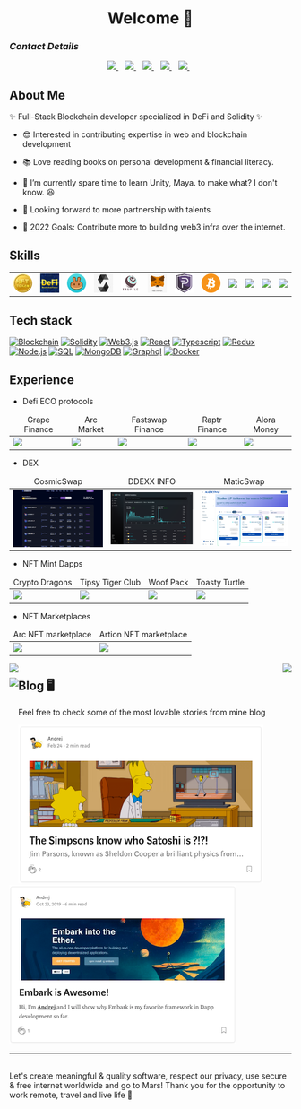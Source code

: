 <h1 align= "center"><b>Welcome 👋 </b></h1>

### **_Contact Details_**
<p align='center'>
  <a href="https://www.linkedin.com/in/quinn-lee-b7881b234">
    <img src="https://img.shields.io/badge/linkedin me-%231DA1F3.svg?&style=for-the-badge&logo=gmail&logoColor=white" />
  </a>&nbsp;&nbsp;
  <a href="https://t.me/QuinnLee1020">
    <img src="https://img.shields.io/badge/telegram-%230077B5.svg?&style=for-the-badge&logo=telegram&logoColor=white" />
  </a>&nbsp;&nbsp;
  <a href="https://join.skype.com/invite/F0EM2BwGpc1G">
    <img src="https://img.shields.io/badge/skype-%231DA1F3.svg?&style=for-the-badge&logo=skype&logoColor=white" />
  </a>&nbsp;&nbsp;
  <a href="mailto:quinnlee971020@gmail.com">
    <img src="https://img.shields.io/badge/email me-%231DA1F3.svg?&style=for-the-badge&logo=gmail&logoColor=white" />
  </a>&nbsp;&nbsp;
    <a href="https://discordapp.com/users/0x|Quinn#0632">
    <img src="https://img.shields.io/badge/discord me-%231DA1F3.svg?&style=for-the-badge&logo=gmail&logoColor=white" />
  </a>&nbsp;&nbsp;
</p>

## About Me
<article class="markdown-body entry-content container-lg f5" itemprop="text"><p dir="auto"><g-emoji class="g-emoji" alias="sparkles" fallback-src="https://github.githubassets.com/images/icons/emoji/unicode/2728.png">✨</g-emoji> Full-Stack Blockchain developer specialized in DeFi and Solidity <g-emoji class="g-emoji" alias="sparkles" fallback-src="https://github.githubassets.com/images/icons/emoji/unicode/2728.png">✨</g-emoji></p>
</article>

<p align="center">
  
- 😎 Interested in contributing expertise in web and blockchain development

- 📚 Love reading books on personal development & financial literacy. 

- 🌱 I’m currently spare time to learn Unity, Maya. to make what? I don't know. 😆

- 🤝 Looking forward to more partnership with talents

- 🥅 2022 Goals: Contribute more to building web3 infra over the internet.
  
</p>

## Skills
<table>
  <tr>
      <td><img src="https://github.com/kroim/profile/blob/master/icons/icon_nft.png?raw=true" width="200"></td>
      <td><img src="https://github.com/kroim/profile/blob/master/icons/icon_defi.png?raw=true" width="200"></td>
      <td><img src="https://github.com/kroim/profile/blob/master/icons/icon_pancake.png?raw=true" width="200"></td>
      <td><img src="https://github.com/kroim/profile/blob/master/icons/icon_solidity.png?raw=true" width="200"></td>
      <td><img src="https://github.com/kroim/profile/blob/master/icons/icon_truffle.png?raw=true" width="200"></td>
      <td><img src="https://github.com/kroim/profile/blob/master/icons/icon_metamask.png?raw=true" width="200"></td>
      <td><img src="https://github.com/kroim/profile/blob/master/icons/icon_pivx.png?raw=true" width="200"></td>
      <td><img src="https://github.com/kroim/profile/blob/master/icons/icon_bitcoin.png?raw=true" width="200"></td>
      <td><img src="https://cdn.iconscout.com/icon/free/png-128/javascript-1174950.png" width="200"></td>
      <td><img src="https://cdn.iconscout.com/icon/free/png-128/node-1174925.png" width="200"></td>
      <td><img src="https://cdn.iconscout.com/icon/free/png-128/react-1175109.png" width="200"></td>
      <td><img src="https://cdn.iconscout.com/icon/free/png-128/vue-282497.png" width="200"></td>
  </tr>  
</table>

## Tech stack
[![Blockchain](https://img.shields.io/badge/-Blockchain-black?style=for-the-badge&logo=bitcoin&logoColor=white)]()
[![Solidity](https://img.shields.io/badge/-Solidity-3c3c3d?style=for-the-badge&logo=ethereum&logoColor=white)]()
[![Web3.js](https://img.shields.io/badge/-Web3.js-black?style=for-the-badge&logo=javascript&logoColor=)]()
[![React](https://img.shields.io/badge/-React-black?style=for-the-badge&logo=react&logoColor=blue)]()
[![Typescript](https://img.shields.io/badge/-Typescript-007acc?style=for-the-badge&logo=typescript&logoColor=white)]()
[![Redux](https://img.shields.io/badge/-Redux-764abc?style=for-the-badge&logo=redux&logoColor=white)]()
[![Node.js](https://img.shields.io/badge/-Node.js-339933?style=for-the-badge&logo=Node.js&logoColor=white)]()
[![SQL](https://img.shields.io/badge/-SQL-d2082d?style=for-the-badge&logo=mysql&logoColor=white)]()
[![MongoDB](https://img.shields.io/badge/-MongoDB-darkgreen?style=for-the-badge&logo=mongodb&logoColor=white)]()
[![Graphql](https://img.shields.io/badge/-Graph_QL-ff1493?style=for-the-badge&logo=graphql&logoColor=white)]()
[![Docker](https://img.shields.io/badge/-Docker-2496ed?style=for-the-badge&logo=docker&logoColor=white)]()

## Experience

- Defi ECO protocols
<table>
<thead align="center">
        <tr>
            <td>Grape Finance</td>
            <td>Arc Market</td>
            <td>Fastswap Finance</td>  
            <td>Raptr Finance</td>  
            <td>Alora Money</td>  
        </tr>
    </thead>
    <tr>
        <td>
            <a href="https://grapefinance.app/">
                <img src="https://github.com/letteldream/portfolio/blob/master/public/img/project/grapefinance.png?raw=true" width="200">
            </a>
        </td>          
        <td>
            <a href="https://www.arc.market/">
                <img src="https://github.com/letteldream/portfolio/blob/master/public/img/project/arcnftmarketplace.png" width="200">
            </a>
        </td>   
        <td>
            <a href="https://fastswap.finance/#/swap">
                <img src="https://github.com/letteldream/portfolio/blob/master/public/img/project/fastswapapp.png" width="200">
            </a>
        </td>
        <td>
            <a href="https://raptorswap.com/home">
                <img src="https://github.com/letteldream/portfolio/blob/master/public/img/project/raptr.png" width="200">
            </a>
        </td>
        <td>
            <a href="https://www.alora.money/">
                <img src="https://github.com/letteldream/portfolio/blob/master/public/img/project/aloramoney.png" width="200">
            </a>
        </td>
    </tr>
</table>

- DEX
<table>
    <thead align="center">
        <tr>
            <td>CosmicSwap</td>
            <td>DDEXX INFO</td>
            <td>MaticSwap</td>  
        </tr>
    </thead>
    <tr>
        <td>
            <a href="https://app.cosmicswap.finance/">
                <img src="https://github.com/kroim/profile/blob/master/projects/cosmicswap.png?raw=true" width="200">
            </a>
        </td>          
        <td>
            <a href="http://analytics.ddexx.io">
                <img src="https://github.com/kroim/profile/blob/master/projects/ddexinfo.png?raw=true" width="200">
            </a>
        </td>   
        <td>
            <a href="https://maticfront.web.app/farms">
                <img src="https://github.com/kroim/profile/blob/master/projects/maticswap.png?raw=true" width="200">
            </a>
        </td> 
    </tr>  
</table>

- NFT Mint Dapps
<table>
    <thead align="center">
        <tr>
            <td>Crypto Dragons</td>
            <td>Tipsy Tiger Club</td>           
            <td>Woof Pack</td>
            <td>Toasty Turtle</td>
        </tr>
    </thead>
    <tr>
        <td>
            <a href="https://cryptodragons.com">
                <img src="https://github.com/letteldream/portfolio/blob/master/public/img/project/dragon.png" width="200">
            </a>
        </td>
        <td>
            <a href="https://www.tipsytigerclub.com/" target="_blank">
                <img src="https://github.com/letteldream/portfolio/blob/master/public/img/project/tiger.png" width="200">
            </a>
        </td>
        <td>
            <a href="https://woofpack.io/">
                <img src="https://github.com/letteldream/portfolio/blob/master/public/img/project/wolf.png" width="200">
            </a>
        </td>
        <td>
            <a href="https://toastyturts.com/" target="_blank">
                <img src="https://github.com/letteldream/portfolio/blob/master/public/img/project/turtle.png" width="200">
            </a>
        </td>                
    </tr>
    
</table>

- NFT Marketplaces
<table>
    <thead align="center">
        <tr>
            <td>Arc NFT marketplace</td>
            <td>Artion NFT marketplace</td>
        </tr>
    </thead>
    <tr>
        <td>
            <a href="https://nft.arc.market/">
                <img src="https://github.com/letteldream/portfolio/blob/master/public/img/project/arcnftmarketplace.png" width="200">
            </a>
        </td>        
        <td>
            <a href="https://artion.io/">
                <img src="https://github.com/letteldream/portfolio/blob/master/public/img/project/artion.png" width="200">
            </a>
        </td>
    </tr>
</table>

<img align="left" src="https://visitor-badge.laobi.icu/badge?page_id=robpark04.robpark04" />
<img align="right" src="https://img.shields.io/github/followers/robpark04?label=Follow&style=social" />
<h1 align="center"></h1>
<img align="left" height="300px" src="https://activity-graph.herokuapp.com/graph?username=robpark04&theme=github&count_private=true" />

## Blog  🖥

Feel free to check some of the most lovable stories from mine blog

[![simpsons](https://github.com/andrejrakic/andrejrakic/blob/master/simpsons.png)](https://medium.com/@andrej.rakic/the-simpsons-know-who-satoshi-is-d90849e6414a)
[![embark](https://github.com/andrejrakic/andrejrakic/blob/master/embark.png)](https://medium.com/@andrej.rakic/embark-is-awesome-9eee74fdfb4f)

---

<br />
Let's create meaningful & quality software, respect our privacy, use secure & free internet worldwide and go to Mars! Thank you for the opportunity to work remote, travel and live life 🚀 

<!--
**letteldream/andrejrakic** is a ✨ _special_ ✨ repository because its `README.md` (this file) appears on your GitHub profile.

Here are some ideas to get you started:

- 🔭 I’m currently working on ...
- 🌱 I’m currently learning ...
- 👯 I’m looking to collaborate on ...
- 🤔 I’m looking for help with ...
- 💬 Ask me about ...
- 📫 How to reach me: ...
- 😄 Pronouns: ...
- ⚡ Fun fact: ...
-->
